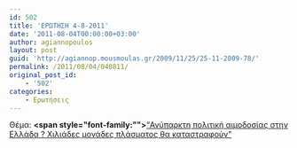 ```yaml
---
id: 502
title: 'ΕΡΩΤΗΣΗ 4-8-2011'
date: '2011-08-04T00:00:00+03:00'
author: agiannopoulos
layout: post
guid: 'http://agiannop.mousmoulas.gr/2009/11/25/25-11-2009-78/'
permalink: /2011/08/04/040811/
original_post_id:
    - '502'
categories:
    - Ερωτήσεις
---
```


Θέμα: **<span style="font-family:""></span>**[“Ανύπαρκτη πολιτική αιμοδοσίας στην Ελλάδα ? Χιλιάδες μονάδες πλάσματος θα καταστραφούν” ](http://localhost:8000/wp-content/uploads/2009/11/04082011_aimodosia.pdf)